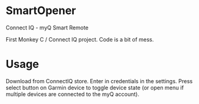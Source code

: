 # SmartOpener
 Connect IQ - myQ Smart Remote

First Monkey C / Connect IQ project. Code is a bit of mess. 

# Usage
Download from ConnectIQ store.
Enter in credentials in the settings.
Press select button on Garmin device to toggle device state (or open menu if multiple devices are connected to the myQ account).
